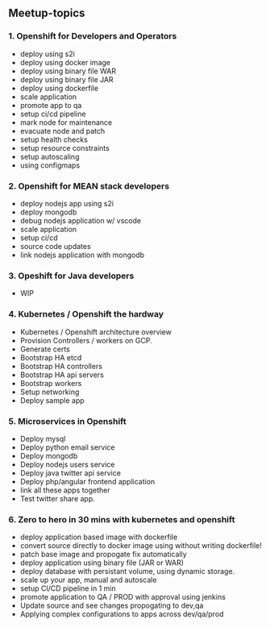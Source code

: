 ## Meetup-topics

### 1. Openshift for Developers and Operators  
   * deploy using s2i  
   * deploy using docker image
   * deploy using binary file WAR
   * deploy using binary file JAR
   * deploy using dockerfile
   * scale application
   * promote app to qa
   * setup ci/cd pipeline
   * mark node for maintenance
   * evacuate node and patch
   * setup health checks
   * setup resource constraints
   * setup autoscaling
   * using configmaps
   
### 2. Openshift for MEAN stack developers
   * deploy nodejs app using s2i
   * deploy mongodb
   * debug nodejs application w/ vscode
   * scale application
   * setup ci/cd
   * source code updates
   * link nodejs application with mongodb

### 3. Opeshift for Java developers
   * WIP
### 4. Kubernetes / Openshift the hardway
   * Kubernetes / Openshift architecture overview
   * Provision Controllers / workers on GCP.
   * Generate certs
   * Bootstrap  HA etcd
   * Bootstrap HA controllers
   * Bootstrap HA api servers
   * Bootstrap workers
   * Setup networking
   * Deploy sample app 

### 5. Microservices in Openshift
   * Deploy mysql
   * Deploy python email service
   * Deploy mongodb
   * Deploy nodejs users service
   * Deploy java twitter api service
   * Deploy php/angular frontend application
   * link all these apps together
   * Test twitter share app.
   
   
### 6. Zero to hero in 30 mins with kubernetes and openshift
   * deploy application based image with dockerfile  
   * convert source directly to docker image using without writing dockerfile!
   * patch base image and propogate fix automatically
   * deploy application using binary file (JAR or WAR)
   * deploy database with persistant volume, using dynamic storage.
   * scale up your app, manual and autoscale
   * setup CI/CD pipeline in 1 min
   * promote application to QA / PROD with approval using jenkins
   * Update source and see changes propogating to dev,qa
   * Applying complex configurations to apps across dev/qa/prod

   

